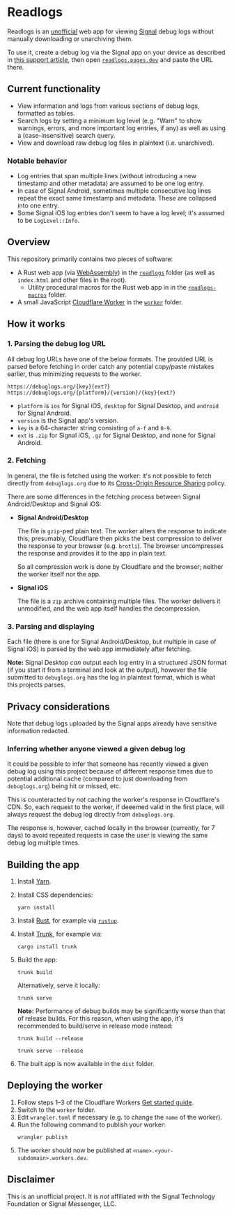 # Readlogs
Readlogs is an [unofficial](#disclaimer) web app for viewing [Signal](https://signal.org) debug logs without manually downloading or unarchiving them.

To use it, create a debug log via the Signal app on your device as described in [this support article](https://support.signal.org/hc/en-us/articles/360007318591), then open [`readlogs.pages.dev`](https://readlogs.pages.dev/) and paste the URL there.

## Current functionality
- View information and logs from various sections of debug logs, formatted as tables.
- Search logs by setting a minimum log level (e.g. "Warn" to show warnings, errors, and more important log entries, if any) as well as using a (case-insensitive) search query.
- View and download raw debug log files in plaintext (i.e. unarchived).

### Notable behavior
- Log entries that span multiple lines (without introducing a new timestamp and other metadata) are assumed to be one log entry.
- In case of Signal Android, sometimes multiple consecutive log lines repeat the exact same timestamp and metadata. These are collapsed into one entry.
- Some Signal iOS log entries don't seem to have a log level; it's assumed to be `LogLevel::Info`.

## Overview
This repository primarily contains two pieces of software:
- A Rust web app (via [WebAssembly](https://webassembly.org)) in the [`readlogs`](/readlogs) folder (as well as `index.html` and other files in the root).
    - Utility procedural macros for the Rust web app in in the [`readlogs-macros`](/readlogs-macros) folder.
- A small JavaScript [Cloudflare Worker](https://workers.cloudflare.com) in the [`worker`](/worker) folder.

## How it works
### 1. Parsing the debug log URL
All debug log URLs have one of the below formats. The provided URL is parsed before fetching in order catch any potential copy/paste mistakes earlier, thus minimizing requests to the worker.

```text
https://debuglogs.org/{key}{ext?}
https://debuglogs.org/{platform}/{version}/{key}{ext?}
```

- `platform` is `ios` for Signal iOS, `desktop` for Signal Desktop, and `android` for Signal Android.
- `version` is the Signal app's version.
- `key` is a 64-character string consisting of `a-f` and `0-9`.
- `ext` is `.zip` for Signal iOS, `.gz` for Signal Desktop, and none for Signal Android.

### 2. Fetching
In general, the file is fetched using the worker: it's not possible to fetch directly from `debuglogs.org` due to its [Cross-Origin Resource Sharing](https://developer.mozilla.org/en-US/docs/Web/HTTP/CORS) policy.

There are some differences in the fetching process between Signal Android/Desktop and Signal iOS:

- **Signal Android/Desktop**

    The file is `gzip`-ped plain text. The worker alters the response to indicate this; presumably, Cloudflare then picks the best compression to deliver the response to your browser (e.g. `brotli`). The browser uncompresses the response and provides it to the app in plain text.

    So all compression work is done by Cloudflare and the browser; neither the worker itself nor the app.

- **Signal iOS**

    The file is a `zip` archive containing multiple files. The worker delivers it unmodified, and the web app itself handles the decompression.

### 3. Parsing and displaying
Each file (there is one for Signal Android/Desktop, but multiple in case of Signal iOS) is parsed by the web app immediately after fetching.

**Note:** Signal Desktop *can* output each log entry in a structured JSON format (if you start it from a terminal and look at the output), however the file submitted to `debuglogs.org` has the log in plaintext format, which is what this projects parses.

## Privacy considerations
Note that debug logs uploaded by the Signal apps already have sensitive information redacted.

### Inferring whether anyone viewed a given debug log

It could be possible to infer that someone has recently viewed a given debug log using this project because of different response times due to potential additional cache (compared to just downloading from `debuglogs.org`) being hit or missed, etc.

This is counteracted by *not* caching the worker's response in Cloudflare's CDN. So, each request to the worker, if deeemed valid in the first place, will always request the debug log directly from `debuglogs.org`.

The response is, however, cached locally in the browser (currently, for 7 days) to avoid repeated requests in case the user is viewing the same debug log multiple times.

## Building the app
1. Install [Yarn](https://yarnpkg.com).
1. Install CSS dependencies:
    ```shell
    yarn install
    ```
1. Install [Rust](https://www.rust-lang.org), for example via [`rustup`](https://rustup.rs).
1. Install [Trunk](https://trunkrs.dev), for example via:
    ```shell
    cargo install trunk
    ```
1. Build the app:
    ```shell
    trunk build
    ```

    Alternatively, serve it locally:
    ```shell
    trunk serve
    ```

    **Note:** Performance of debug builds may be significantly worse than that of release builds. For this reason, when using the app, it's recommended to build/serve in release mode instead:
    ```shell
    trunk build --release
    ```
    ```shell
    trunk serve --release
    ```
1. The built app is now available in the `dist` folder.

## Deploying the worker
1. Follow steps 1–3 of the Cloudflare Workers [Get started guide](https://developers.cloudflare.com/workers/get-started/guide).
1. Switch to the `worker` folder.
1. Edit `wrangler.toml` if necessary (e.g. to change the `name` of the worker).
1. Run the following command to publish your worker:
    ```shell
    wrangler publish
    ```
1. The worker should now be published at `<name>.<your-subdomain>.workers.dev`.

## Disclaimer
This is an unofficial project. It is *not* affiliated with the Signal Technology Foundation or Signal Messenger, LLC.

